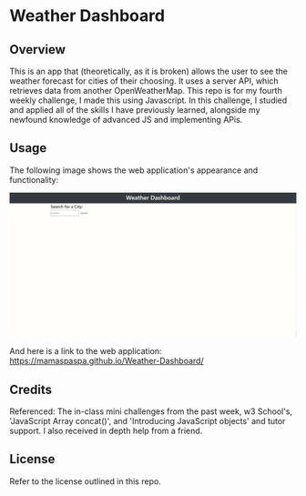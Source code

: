 # Weather Dashboard

## Overview
 
This is an app that (theoretically, as it is broken) allows the user to see the weather forecast for cities of their choosing. It uses a server API, which retrieves data from another OpenWeatherMap. This repo is for my fourth weekly challenge, I made this using Javascript. In this challenge, I studied and applied all of the skills I have previously learned, alongside my newfound knowledge of advanced JS and implementing APis.

## Usage

The following image shows the web application's appearance and functionality:

![dashboard demo](./assets/demo.png)

And here is a link to the web application: https://mamaspaspa.github.io/Weather-Dashboard/

## Credits

Referenced: The in-class mini challenges from the past week, w3 School's, 'JavaScript Array concat()', and 'Introducing JavaScript objects' and tutor support. I also received in depth help from a friend.

## License

Refer to the license outlined in this repo.
